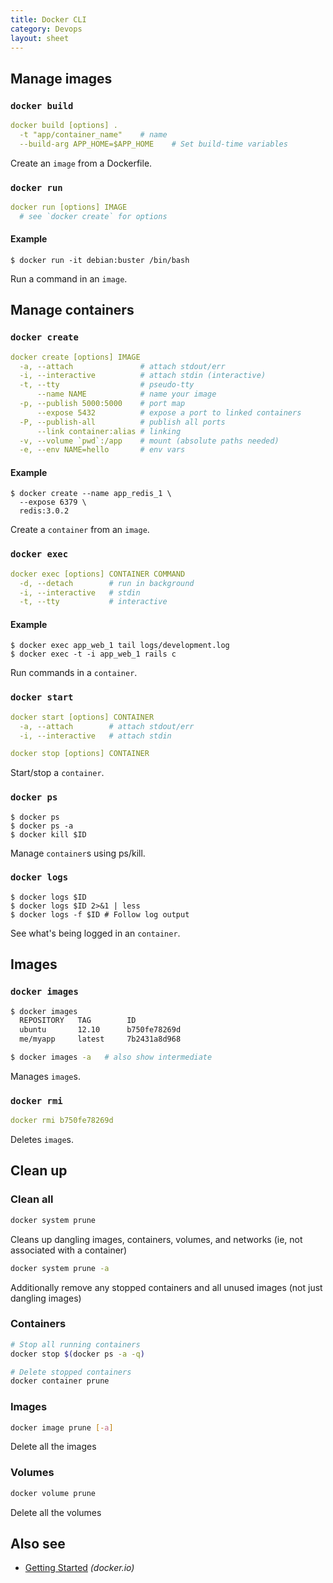 ```yaml
---
title: Docker CLI
category: Devops
layout: sheet
---
```


Manage images
-------------

### `docker build`

```yml
docker build [options] .
  -t "app/container_name"    # name
  --build-arg APP_HOME=$APP_HOME    # Set build-time variables
```

Create an `image` from a Dockerfile.


### `docker run`

```yml
docker run [options] IMAGE
  # see `docker create` for options
```

#### Example

```
$ docker run -it debian:buster /bin/bash
```
Run a command in an `image`.

Manage containers
-----------------

### `docker create`

```yml
docker create [options] IMAGE
  -a, --attach               # attach stdout/err
  -i, --interactive          # attach stdin (interactive)
  -t, --tty                  # pseudo-tty
      --name NAME            # name your image
  -p, --publish 5000:5000    # port map
      --expose 5432          # expose a port to linked containers
  -P, --publish-all          # publish all ports
      --link container:alias # linking
  -v, --volume `pwd`:/app    # mount (absolute paths needed)
  -e, --env NAME=hello       # env vars
```

#### Example

```
$ docker create --name app_redis_1 \
  --expose 6379 \
  redis:3.0.2
```

Create a `container` from an `image`.

### `docker exec`

```yml
docker exec [options] CONTAINER COMMAND
  -d, --detach        # run in background
  -i, --interactive   # stdin
  -t, --tty           # interactive
```

#### Example

```
$ docker exec app_web_1 tail logs/development.log
$ docker exec -t -i app_web_1 rails c
```

Run commands in a `container`.


### `docker start`

```yml
docker start [options] CONTAINER
  -a, --attach        # attach stdout/err
  -i, --interactive   # attach stdin

docker stop [options] CONTAINER
```

Start/stop a `container`.


### `docker ps`

```
$ docker ps
$ docker ps -a
$ docker kill $ID
```

Manage `container`s using ps/kill.


### `docker logs`

```
$ docker logs $ID
$ docker logs $ID 2>&1 | less
$ docker logs -f $ID # Follow log output
```

See what's being logged in an `container`.


Images
------

### `docker images`

```sh
$ docker images
  REPOSITORY   TAG        ID
  ubuntu       12.10      b750fe78269d
  me/myapp     latest     7b2431a8d968
```

```sh
$ docker images -a   # also show intermediate
```

Manages `image`s.

### `docker rmi`

```yml
docker rmi b750fe78269d
```

Deletes `image`s.

## Clean up

### Clean all

```sh
docker system prune
```

Cleans up dangling images, containers, volumes, and networks (ie, not associated with a container)

```sh
docker system prune -a
```

Additionally remove any stopped containers and all unused images (not just dangling images)

### Containers

```sh
# Stop all running containers
docker stop $(docker ps -a -q)

# Delete stopped containers
docker container prune
```

### Images

```sh
docker image prune [-a]
```

Delete all the images

### Volumes

```sh
docker volume prune
```

Delete all the volumes

Also see
--------

 * [Getting Started](http://www.docker.io/gettingstarted/) _(docker.io)_
